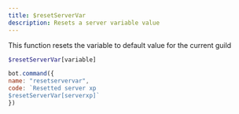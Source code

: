```yaml
---
title: $resetServerVar
description: Resets a server variable value
---
```


This function resets the variable to default value for the current guild

```php
$resetServerVar[variable]
```

```javascript
bot.command({
name: "resetservervar",
code: `Resetted server xp
$resetServerVar[serverxp]`
})
```

